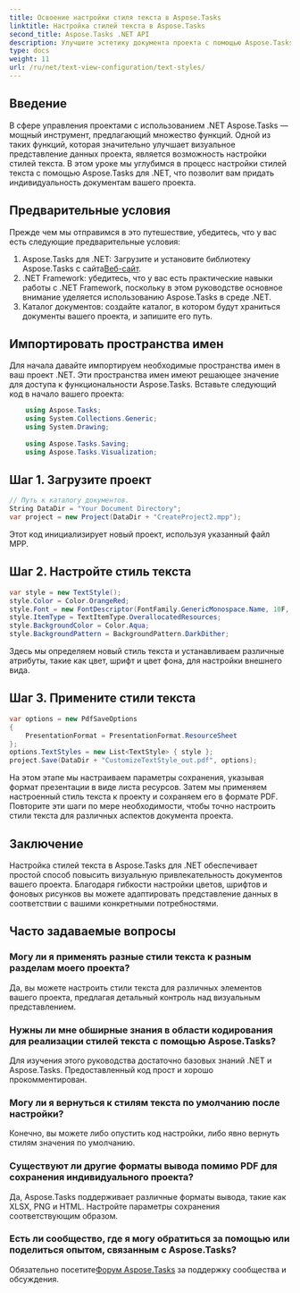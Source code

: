 ```yaml
---
title: Освоение настройки стиля текста в Aspose.Tasks
linktitle: Настройка стилей текста в Aspose.Tasks
second_title: Aspose.Tasks .NET API
description: Улучшите эстетику документа проекта с помощью Aspose.Tasks для .NET. Легко настраивайте стили текста для визуально привлекательного представления.
type: docs
weight: 11
url: /ru/net/text-view-configuration/text-styles/
---
```

## Введение
В сфере управления проектами с использованием .NET Aspose.Tasks — мощный инструмент, предлагающий множество функций. Одной из таких функций, которая значительно улучшает визуальное представление данных проекта, является возможность настройки стилей текста. В этом уроке мы углубимся в процесс настройки стилей текста с помощью Aspose.Tasks для .NET, что позволит вам придать индивидуальность документам вашего проекта.
## Предварительные условия
Прежде чем мы отправимся в это путешествие, убедитесь, что у вас есть следующие предварительные условия:
1.  Aspose.Tasks для .NET: Загрузите и установите библиотеку Aspose.Tasks с сайта[Веб-сайт](https://releases.aspose.com/tasks/net/).
2. .NET Framework: убедитесь, что у вас есть практические навыки работы с .NET Framework, поскольку в этом руководстве основное внимание уделяется использованию Aspose.Tasks в среде .NET.
3. Каталог документов: создайте каталог, в котором будут храниться документы вашего проекта, и запишите его путь.
## Импортировать пространства имен
Для начала давайте импортируем необходимые пространства имен в ваш проект .NET. Эти пространства имен имеют решающее значение для доступа к функциональности Aspose.Tasks. Вставьте следующий код в начало вашего проекта:
```csharp
    using Aspose.Tasks;
    using System.Collections.Generic;
    using System.Drawing;
    
    using Aspose.Tasks.Saving;
    using Aspose.Tasks.Visualization;
```
## Шаг 1. Загрузите проект
```csharp
// Путь к каталогу документов.
String DataDir = "Your Document Directory";
var project = new Project(DataDir + "CreateProject2.mpp");
```
Этот код инициализирует новый проект, используя указанный файл MPP.
## Шаг 2. Настройте стиль текста
```csharp
var style = new TextStyle();
style.Color = Color.OrangeRed;
style.Font = new FontDescriptor(FontFamily.GenericMonospace.Name, 10F, FontStyles.Bold | FontStyles.Italic);
style.ItemType = TextItemType.OverallocatedResources;
style.BackgroundColor = Color.Aqua;
style.BackgroundPattern = BackgroundPattern.DarkDither;
```
Здесь мы определяем новый стиль текста и устанавливаем различные атрибуты, такие как цвет, шрифт и цвет фона, для настройки внешнего вида.
## Шаг 3. Примените стили текста
```csharp
var options = new PdfSaveOptions
{
    PresentationFormat = PresentationFormat.ResourceSheet
};
options.TextStyles = new List<TextStyle> { style };
project.Save(DataDir + "CustomizeTextStyle_out.pdf", options);
```
На этом этапе мы настраиваем параметры сохранения, указывая формат презентации в виде листа ресурсов. Затем мы применяем настроенный стиль текста к проекту и сохраняем его в формате PDF.
Повторите эти шаги по мере необходимости, чтобы точно настроить стили текста для различных аспектов документа проекта.
## Заключение
Настройка стилей текста в Aspose.Tasks для .NET обеспечивает простой способ повысить визуальную привлекательность документов вашего проекта. Благодаря гибкости настройки цветов, шрифтов и фоновых рисунков вы можете адаптировать представление данных в соответствии с вашими конкретными потребностями.
## Часто задаваемые вопросы
### Могу ли я применять разные стили текста к разным разделам моего проекта?
Да, вы можете настроить стили текста для различных элементов вашего проекта, предлагая детальный контроль над визуальным представлением.
### Нужны ли мне обширные знания в области кодирования для реализации стилей текста с помощью Aspose.Tasks?
Для изучения этого руководства достаточно базовых знаний .NET и Aspose.Tasks. Предоставленный код прост и хорошо прокомментирован.
### Могу ли я вернуться к стилям текста по умолчанию после настройки?
Конечно, вы можете либо опустить код настройки, либо явно вернуть стилям значения по умолчанию.
### Существуют ли другие форматы вывода помимо PDF для сохранения индивидуального проекта?
Да, Aspose.Tasks поддерживает различные форматы вывода, такие как XLSX, PNG и HTML. Настройте параметры сохранения соответствующим образом.
### Есть ли сообщество, где я могу обратиться за помощью или поделиться опытом, связанным с Aspose.Tasks?
 Обязательно посетите[Форум Aspose.Tasks](https://forum.aspose.com/c/tasks/15) за поддержку сообщества и обсуждения.